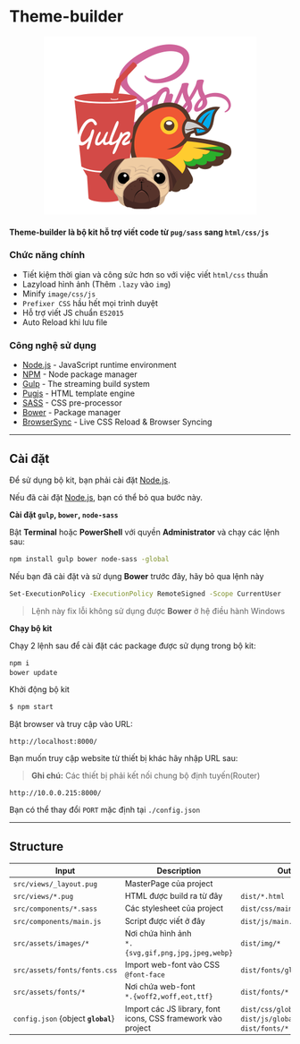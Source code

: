 # Theme-builder

<!-- ![Image] -->

<p align="center">
	<img src="src/assets/images/gulp-pug-sass-bower.png">
</p>

#### **Theme-builder là bộ kit hỗ trợ viết code từ `pug/sass` sang `html/css/js`**

### Chức năng chính
- Tiết kiệm thời gian và công sức hơn so với việc viết `html/css` thuần
- Lazyload hình ảnh (Thêm `.lazy` vào `img`)
- Minify `image/css/js`
- `Prefixer CSS` hầu hết mọi trình duyệt
- Hỗ trợ viết JS chuẩn `ES2015`
- Auto Reload khi lưu file

### Công nghệ sử dụng
- [Node.js] - JavaScript runtime environment
- [NPM] - Node package manager
- [Gulp] - The streaming build system
- [Pugjs] - HTML template engine
- [SASS] - CSS pre-processor
- [Bower] - Package manager
- [BrowserSync] - Live CSS Reload & Browser Syncing

***



## Cài đặt

Để sử dụng bộ kit, bạn phải cài đặt [Node.js].

Nếu đã cài đặt [Node.js], bạn có thể bỏ qua bước này.


**Cài đặt `gulp`, `bower`, `node-sass`**

Bật **Terminal** hoặc **PowerShell** với quyền **Administrator** và chạy các lệnh sau:

```sh
npm install gulp bower node-sass -global
```


Nếu bạn đã cài đặt và sử dụng **Bower** trước đây, hãy bỏ qua lệnh này

```sh
Set-ExecutionPolicy -ExecutionPolicy RemoteSigned -Scope CurrentUser
```

> Lệnh này fix lỗi không sử dụng được **Bower** ở hệ điều hành Windows



**Chạy bộ kit**

Chạy 2 lệnh sau để cài đặt các package được sử dụng trong bộ kit:

```sh
npm i
bower update
```


Khởi động bộ kit

```sh
$ npm start
```

Bật browser và truy cập vào URL:

```
http://localhost:8000/
```

Bạn muốn truy cập website từ thiết bị khác hãy nhập URL sau:
> **Ghi chú:** Các thiết bị phải kết nối chung bộ định tuyến(Router)

```
http://10.0.0.215:8000/
```

Bạn có thể thay đổi `PORT` mặc định tại `./config.json`
***

## Structure

| Input | Description | Output |
| ------ | ------ | ------ |
| `src/views/_layout.pug` | MasterPage của project | |
| `src/views/*.pug` | HTML được build ra từ đây | `dist/*.html` |
| `src/components/*.sass` | Các stylesheet của project | `dist/css/main.min.css` |
| `src/components/main.js` | Script được viết ở đây | `dist/js/main.min.js` |
| `src/assets/images/*` | Nơi chứa hình ảnh <br> `*.{svg,gif,png,jpg,jpeg,webp}` | `dist/img/*` |
| `src/assets/fonts/fonts.css` | Import web-font vào CSS <br> `@font-face` | `dist/fonts/global.min.css` |
| `src/assets/fonts/*` | Nơi chứa web-font <br> `*.{woff2,woff,eot,ttf}` | `dist/fonts/*` |
| `config.json` {object **`global`**} | Import các JS library, font icons, CSS framework vào project | `dist/css/global.min.css` <br> `dist/js/global.min.js` <br> `dist/fonts/*` |


[//]: # (These are reference links used in the body of this note and get stripped out when the markdown processor does its job. There is no need to format nicely because it shouldn't be seen. Thanks SO - http://stackoverflow.com/questions/4823468/store-comments-in-markdown-syntax)

[Node.js]: https://nodejs.org/
[NPM]: https://www.npmjs.com/
[Gulp]: https://gulpjs.com/
[Pugjs]: https://pugjs.org/
[SASS]: https://sass-lang.com/
[Bower]: https://bower.io/
[BrowserSync]: https://www.browsersync.io/
[Image]: src/assets/images/gulp-pug-sass-bower.png